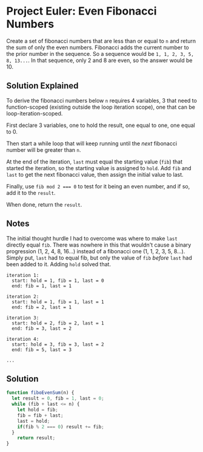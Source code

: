 # Project Euler: Even Fibonacci Numbers

Create a set of fibonacci numbers that are less than or equal to `n` and return the sum of only the even numbers. Fibonacci adds the current number to the prior number in the sequence. So a sequence would be `1, 1, 2, 3, 5, 8, 13...`. In that sequence, only 2 and 8 are even, so the answer would be 10. 

## Solution Explained

To derive the fibonacci numbers below `n` requires 4 variables, 3 that need to function-scoped (existing outside the loop iteration scope), one that can be loop-iteration-scoped.

First declare 3 variables, one to hold the result, one equal to one, one equal to 0.

Then start a while loop that will keep running until the *next* fibonacci number will be greater than `n`.

At the end of the iteration, `last` must equal the starting value (`fib`) that started the iteration, so the starting value is assigned to `hold`. Add `fib` and `last` to get the next fibonacci value, then assign the initial value to last.

Finally, use `fib mod 2 === 0` to test for it being an even number, and if so, add it to the `result`. 

When done, return the `result`.

## Notes

The initial thought hurdle I had to overcome was where to make `last` directly equal `fib`. There was nowhere in this that wouldn't cause a binary progression (1, 2, 4, 8, 16...) instead of a fibonacci one (1, 1, 2, 3, 5, 8...). Simply put, `last` had to equal fib, but only the value of `fib` *before* `last` had been added to it. Adding `hold` solved that.

```text
iteration 1: 
  start: hold = 1, fib = 1, last = 0 
  end: fib = 1, last = 1 

iteration 2: 
  start: hold = 1, fib = 1, last = 1 
  end: fib = 2, last = 1 

iteration 3: 
  start: hold = 2, fib = 2, last = 1 
  end: fib = 3, last = 2 

iteration 4: 
  start: hold = 3, fib = 3, last = 2 
  end: fib = 5, last = 3 

...
```

## Solution
```javascript
function fiboEvenSum(n) {
  let result = 0, fib = 1, last = 0;
  while (fib + last <= n) {
    let hold = fib;
    fib = fib + last;
    last = hold;
    if(fib % 2 === 0) result += fib;
  }
    return result;
}
```